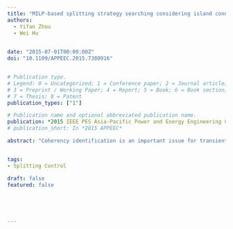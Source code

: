 ```yaml
---
title: "MILP-based splitting strategy searching considering island connectivity and voltage stability margin"
authors:
  - Yifan Zhou
  - Wei Hu
 

date: "2015-07-01T00:00:00Z"
doi: "10.1109/APPEEC.2015.7380916"


# Publication type.
# Legend: 0 = Uncategorized; 1 = Conference paper; 2 = Journal article;
# 3 = Preprint / Working Paper; 4 = Report; 5 = Book; 6 = Book section;
# 7 = Thesis; 8 = Patent
publication_types: ["1"]

# Publication name and optional abbreviated publication name.
publication: *2015 IEEE PES Asia-Pacific Power and Energy Engineering Conference*
# publication_short: In *2015 APPEEC*

abstract: "Coherency identification is an important issue for transient stability analysis. In this paper, a coherency feature extraction method is proposed based on DFT-based continuous wavelet transform (CWT). By analyzing several typical situations of power angle swing (including incremental oscillated, damping oscillated and swing apart) using DFT-based CWT, it is illustrated that the scale and energy percentage of main components of the original signal can reveal the similarity and difference between power angle curves of the generators. Thus transient process of power angle can be described by a few indexes instead of a series of temporal data. Finally, case study in New England 10-machine 39-bus system indicates that the proposed coherency feature is valid for coherency identification in different fault cases."


tags:
- Splitting Control

draft: false
featured: false





---
```



